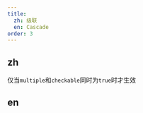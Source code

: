 ```yaml
---
title:
  zh: 级联
  en: Cascade
order: 3
---
```


## zh

仅当`multiple`和`checkable`同时为`true`时才生效

## en

